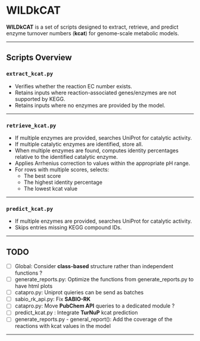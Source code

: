 # WILDkCAT

**WILDkCAT** is a set of scripts designed to extract, retrieve, and predict enzyme turnover numbers (**kcat**) for genome-scale metabolic models.   

---

## Scripts Overview

### `extract_kcat.py`
- Verifies whether the reaction EC number exists.  
- Retains inputs where reaction-associated genes/enzymes are not supported by KEGG.  
- Retains inputs where no enzymes are provided by the model.  

---

### `retrieve_kcat.py`
- If multiple enzymes are provided, searches UniProt for catalytic activity.  
- If multiple catalytic enzymes are identified, store all.
- When multiple enzymes are found, computes identity percentages relative to the identified catalytic enzyme.  
- Applies Arrhenius correction to values within the appropriate pH range.  
- For rows with multiple scores, selects:
  - The best score  
  - The highest identity percentage  
  - The lowest kcat value  

---

### `predict_kcat.py`
- If multiple enzymes are provided, searches UniProt for catalytic activity.  
- Skips entries missing KEGG compound IDs.  

---

## TODO
- [ ] Global: Consider **class-based** structure rather than independent functions ? 
- [ ] generate_reports.py: Optimize the functions from generate_reports.py to have html plots
- [ ] catapro.py: Uniprot quieries can be send as batches
- [ ] sabio_rk_api.py: Fix **SABIO-RK** 
- [ ] catapro.py: Move **PubChem API** queries to a dedicated module ? 
- [ ] predict_kcat.py : Integrate **TurNuP** kcat prediction 
- [ ] generate_reports.py - general_report(): Add the coverage of the reactions with kcat values in the model

---
